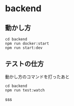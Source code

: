 # backend

## 動かし方
```.shell
cd backend
npm run docker:start
npm run start:dev
```


## テストの仕方
動かし方のコマンドを打ったあと
```.shell
cd backend
npm run test:watch
```
sss
